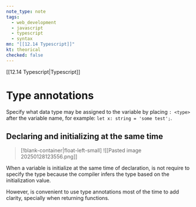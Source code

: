 ```yaml
---
note_type: note
tags:
  - web_development
  - javascript
  - typescript
  - syntax
mn: "[[12.14 Typescript]]"
kt: theorical
checked: false
---
```

[[12.14 Typescript|Typescript]]

# Type annotations
Specify what data type may be assigned to the variable by placing `: <type>` after the variable name, for example: `let x: string = 'some test';`. 

## Declaring and initializing at the same time
>[!blank-container|float-left-small]
>![[Pasted image 20250128123556.png]]

When a variable is initialize at the same time of declaration, is not require to specify the type because the compiler infers the type based on the initialization value. 

However, is convenient to use type annotations most of the time to add clarity, specially when returning functions.
